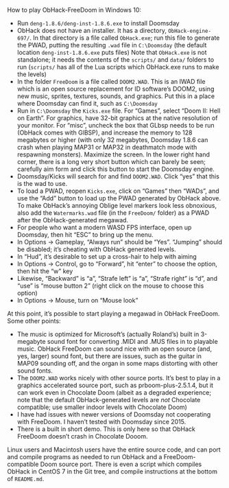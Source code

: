 How to play ObHack-FreeDoom in Windows 10:

* Run `deng-1.8.6/deng-inst-1.8.6.exe` to install Doomsday
* ObHack does not have an installer. It has a directory, `ObHack-engine-697/`. In that directory is a file called `ObHack.exe`; run this file to generate the PWAD, putting the resulting `.wad` file in `C:\Doomsday` (the default location `deng-inst-1.8.6.exe` puts files)  Note that `ObHack.exe` is not standalone; it needs the contents of the `scripts/` and `data/` folders to run (`scripts/` has all of the Lua scripts which ObHack.exe runs to make the levels)
* In the folder `FreeDoom` is a file called `DOOM2.WAD`.  This is an IWAD file which is an open source replacement for ID software’s DOOM2, using new music, sprites, textures, sounds, and graphics. Put this in a place where Doomsday can find it, such as `C:\Doomsday`
* Run in `C:\Doomsday` the `Kicks.exe` file. For “Games”, select “Doom II: Hell on Earth”. For graphics, have 32-bit graphics at the native resolution of your monitor. For “misc”, uncheck the box that GLbsp needs to be run (ObHack comes with GlBSP), and increase the memory to 128 megabytes or higher (with only 32 megabytes, Doomsday 1.8.6 can crash when playing MAP31 or MAP32 in deathmatch mode with respawning monsters).  Maximize the screen. In the lower right hand corner, there is a long very short button which can barely be seen; carefully aim form and click this button to start the Doomsday engine.
* Doomsday/Kicks will search for and find `DOOM2.WAD`.  Click “yes” that this is the wad to use.
* To load a PWAD, reopen `Kicks.exe`, click on “Games” then “WADs”, and use the “Add” button to load up the PWAD generated by ObHack above. To make ObHack’s annoying Oblige level markers look less obnoxious, also add the `Watermarks.wad` file (in the `FreeDoom/` folder) as a PWAD after the ObHack-generated megawad.
* For people who want a modern WASD FPS interface, open up Doomsday, then hit “ESC” to bring up the menu.
* In Options → Gameplay, “Always run” should be “Yes”.  “Jumping” should be disabled; it’s cheating with ObHack generated levels.
* In “Hud”, it’s desirable to set up a cross-hair to help with aiming
* In Options → Control, go to “Forward”, hit “enter” to choose the option, then hit the “w” key
* Likewise, “Backward” is “a”, “Strafe left” is “a”, “Strafe right” is “d”, and “use” is “mouse button 2” (right click on the mouse to choose this option)
* In Options → Mouse, turn on “Mouse look”

At this point, it’s possible to start playing a megawad in ObHack FreeDoom. Some other points:

* The music is optimized for Microsoft’s (actually Roland’s) built in 3-megabyte sound font for converting .MIDI and .MUS files in to playable music. ObHack FreeDoom can sound nice with an open source (and, yes, larger) sound font, but there are issues, such as the guitar in MAP09 sounding off, and the organ in some maps distorting with other sound fonts.
* The `DOOM2.WAD` works nicely with other source ports. It’s best to play in a graphics accelerated source port, such as prboom-plus-2.5.1.4, but it can work even in Chocolate Doom (albeit as a degraded experience; note that the default ObHack-generated levels are *not* Chocolate compatible; use smaller indoor levels with Chocolate Doom)
* I have had issues with newer versions of Doomsday not cooperating with FreeDoom. I haven’t tested with Doomsday since 2015.
* There is a built in short demo. This is only here so that ObHack FreeDoom doesn’t crash in Chocolate Dooom.

Linux users and Macintosh users have the entire source code, and can port and compile programs as needed to run ObHack and a FreeDoom-compatible Doom source port. There is even a script which compiles ObHack in CentOS 7 in the Git tree, and compile instructions at the bottom of `README.md`.  

